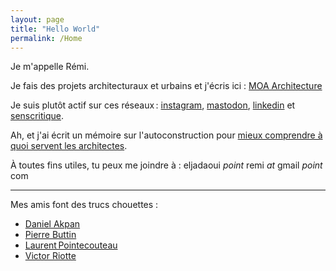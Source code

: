 ```yaml
---
layout: page
title: "Hello World"
permalink: /Home
---
```

Je m'appelle Rémi.

Je fais des projets architecturaux et urbains et j'écris ici : [MOA Architecture](https://www.moa-architecture.com)

Je suis plutôt actif sur ces réseaux : [instagram](https://www.instagram.com/jadagramme/), [mastodon](https://eldritch.cafe/@ledaj), [linkedin](https://www.linkedin.com/in/remi-eljadaoui/) et [senscritique](https://www.senscritique.com/Le_Daj). 

Ah, et j'ai écrit un mémoire sur l'autoconstruction pour [mieux comprendre à quoi servent les architectes](https://issuu.com/remieljadaoui/docs/160224_m__moire_-_quel_r__le_pour_l). 

À toutes fins utiles, tu peux me joindre à : 
eljadaoui *point* remi *at* gmail *point* com

--- 

Mes amis font des trucs chouettes :
- [Daniel Akpan](https://danielakpan.com/)
- [Pierre Buttin](https://www.pierrebuttin.com/)
- [Laurent Pointecouteau](https://laurent.pointecouteau.com/)
- [Victor Riotte](https://www.instagram.com/riotte_vetement/)